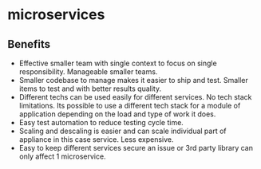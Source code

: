 # microservices

## Benefits

- Effective smaller team with single context to focus on single responsibility. Manageable smaller teams.
- Smaller codebase to manage makes it easier to ship and test. Smaller items to test and with better results quality.
- Different techs can be used easily for different services. No tech stack limitations. Its possible to use a different tech stack for a module of application depending on the load and type of work it does.
- Easy test automation to reduce testing cycle time.
- Scaling and descaling is easier and can scale individual part of appliance in this case service. Less expensive.
- Easy to keep different services secure an issue or 3rd party library can only affect 1 microservice.
